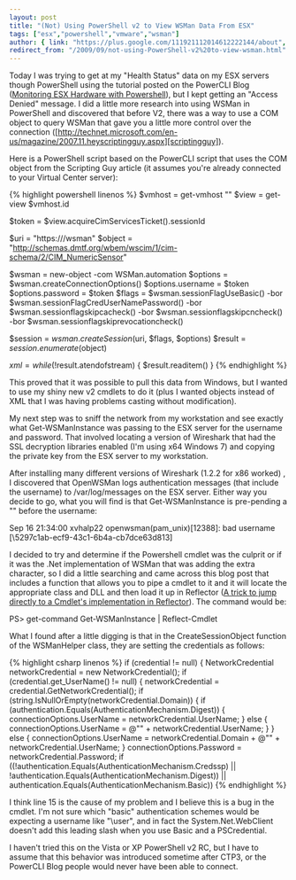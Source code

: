 ```yaml
---
layout: post
title: "(Not) Using PowerShell v2 to View WSMan Data From ESX"
tags: ["esx","powershell","vmware","wsman"]
author: { link: "https://plus.google.com/111921112014612222144/about", name: Chris Duck }
redirect_from: "/2009/09/not-using-PowerShell-v2%20to-view-wsman.html"
---
```

Today I was trying to get at my "Health Status" data on my ESX servers though PowerShell using the tutorial posted on the PowerCLI Blog ([Monitoring ESX Hardware with Powershell][monitoringhw]), but I kept getting an "Access Denied" message.  I did a little more research into using WSMan in PowerShell and discovered that before V2, there was a way to use a COM object to query WSMan that gave you a little more control over the connection ([http://technet.microsoft.com/en-us/magazine/2007.11.heyscriptingguy.aspx][scriptingguy]).

Here is a PowerShell script based on the PowerCLI script that uses the COM object from the Scripting Guy article (it assumes you're already connected to your Virtual Center server):

{% highlight powershell linenos %}
$vmhost = get-vmhost ""
$view = get-view $vmhost.id

$token = $view.acquireCimServicesTicket().sessionId

$uri = "https:///wsman"
$object = "http://schemas.dmtf.org/wbem/wscim/1/cim-schema/2/CIM_NumericSensor"

$wsman = new-object -com WSMan.automation
$options = $wsman.createConnectionOptions()
$options.username = $token
$options.password = $token
$flags = $wsman.sessionFlagUseBasic() -bor $wsman.sessionFlagCredUserNamePassword() -bor $wsman.sessionflagskipcacheck() -bor $wsman.sessionflagskipcncheck() -bor $wsman.sessionflagskiprevocationcheck()

$session = $wsman.createSession($uri, $flags, $options)
$result = $session.enumerate($object)

$xml = while(!$result.atendofstream) {
  $result.readitem()
}
{% endhighlight %}

This proved that it was possible to pull this data from Windows, but I wanted to use my shiny new v2 cmdlets to do it (plus I wanted objects instead of XML that I was having problems casting without modification).

My next step was to sniff the network from my workstation and see exactly what Get-WSManInstance was passing to the ESX server for the username and password.  That involved locating a version of Wireshark that had the SSL decryption libraries enabled (I'm using x64 Windows 7) and copying the private key from the ESX server to my workstation.

After installing many different versions of Wireshark (1.2.2 for x86 worked) , I discovered that OpenWSMan logs authentication messages (that include the username) to /var/log/messages on the ESX server.  Either way you decide to go, what you will find is that Get-WSManInstance is pre-pending a "\" before the username:

Sep 16 21:34:00 xvhalp22 openwsman(pam_unix)[12388]: bad username [\5297c1ab-ecf9-43c1-6b4a-cb7dce63d813]

I decided to try and determine if the Powershell cmdlet was the culprit or if it was the .Net implementation of WSMan that was adding the extra character, so I did a little searching and came across this blog post that includes a function that allows you to pipe a cmdlet to it and it will locate the appropriate class and DLL and then load it up in Reflector ([A trick to jump directly to a Cmdlet's implementation in Reflector][cmdletreflector]).  The command would be:

<div class="psconsole">PS> get-command Get-WSManInstance | Reflect-Cmdlet</div>

What I found after a little digging is that in the CreateSessionObject function of the WSManHelper class, they are setting the credentials as follows:

{% highlight csharp linenos %}
if (credential != null)
{
  NetworkCredential networkCredential = new NetworkCredential();
  if (credential.get_UserName() != null)
  {
    networkCredential = credential.GetNetworkCredential();
    if (string.IsNullOrEmpty(networkCredential.Domain))
    {
      if (authentication.Equals(AuthenticationMechanism.Digest))
      {
         connectionOptions.UserName = networkCredential.UserName;
      }
      else
      {
        connectionOptions.UserName = @"\" + networkCredential.UserName;
      }
    }
    else
    {
      connectionOptions.UserName = networkCredential.Domain + @"\" + networkCredential.UserName;
    }
    connectionOptions.Password = networkCredential.Password;
    if ((!authentication.Equals(AuthenticationMechanism.Credssp) || !authentication.Equals(AuthenticationMechanism.Digest)) || authentication.Equals(AuthenticationMechanism.Basic))
{% endhighlight %}

I think line 15 is the cause of my problem and I believe this is a bug in the cmdlet.  I'm not sure which "basic" authentication schemes would be expecting a username like "\user", and in fact the System.Net.WebClient doesn't add this leading slash when you use Basic and a PSCredential.

I haven't tried this on the Vista or XP PowerShell v2 RC, but I have to assume that this behavior was introduced sometime after CTP3, or the PowerCLI Blog people would never have been able to connect.

[monitoringhw]: http://blogs.vmware.com/vipowershell/2009/03/monitoring-esx-hardware-with-powershell.html
[scriptingguy]: http://technet.microsoft.com/en-us/magazine/2007.11.heyscriptingguy.aspx
[cmdletreflector]: http://www.nivot.org/2008/10/30/ATrickToJumpDirectlyToACmdletsImplementationInReflector.aspx
